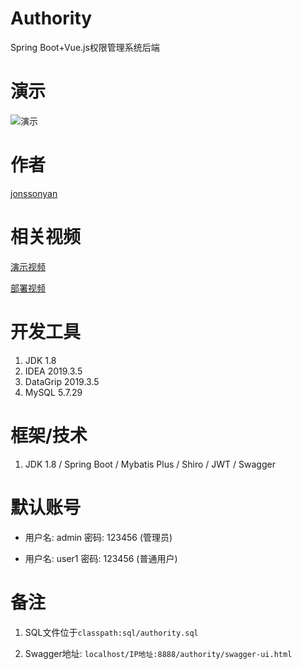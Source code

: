 # Authority

Spring Boot+Vue.js权限管理系统后端

# 演示

![演示](https://img-blog.csdnimg.cn/e4dbdb7c212745358db75b0231af3d35.png)

# 作者

[jonssonyan](https://jonssonyan.com)

# 相关视频

[演示视频](https://www.bilibili.com/video/BV1DK4y1S7h7)

[部署视频](https://www.bilibili.com/video/BV1kV411s7N2)

# 开发工具

1. JDK 1.8
2. IDEA 2019.3.5
3. DataGrip 2019.3.5
4. MySQL 5.7.29

# 框架/技术

1. JDK 1.8 / Spring Boot / Mybatis Plus / Shiro / JWT / Swagger

# 默认账号

- 用户名: admin 密码: 123456 (管理员)

- 用户名: user1 密码: 123456 (普通用户)

# 备注

1. SQL文件位于`classpath:sql/authority.sql`

2. Swagger地址: `localhost/IP地址:8888/authority/swagger-ui.html`
